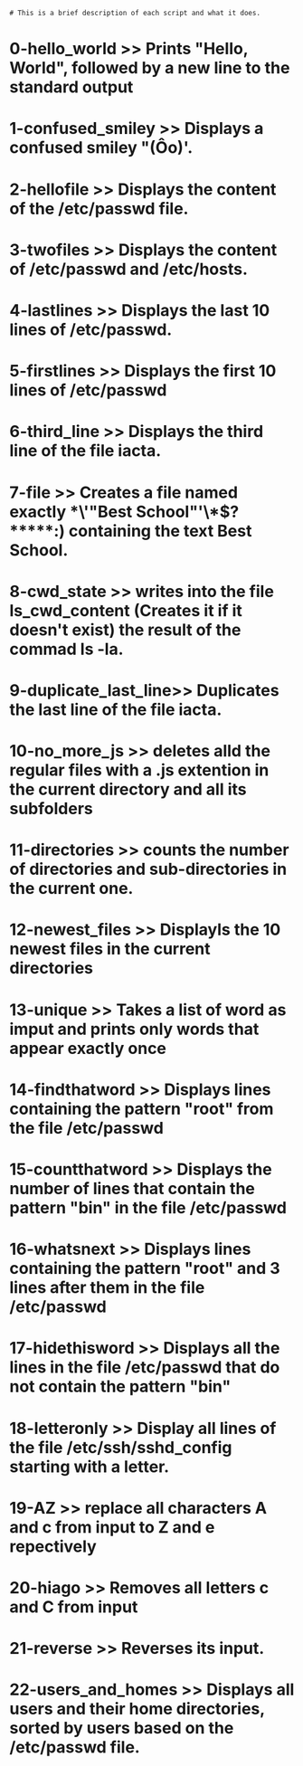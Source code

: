 	# This is a brief description of each script and what it does.

# 0-hello_world >> Prints "Hello, World", followed by a new line to the standard output
# 1-confused_smiley >> Displays a confused smiley "(Ôo)'.
# 2-hellofile >> Displays the content of the /etc/passwd file.
# 3-twofiles >> Displays the content of /etc/passwd and /etc/hosts.
# 4-lastlines >> Displays the last 10 lines of /etc/passwd.
# 5-firstlines >> Displays the first 10 lines of /etc/passwd
# 6-third_line >> Displays the third line of the file iacta.
# 7-file >> Creates a file named exactly \*\\'"Best School"\'\\*$\?\*\*\*\*\*:) containing the text Best School.
# 8-cwd_state >> writes into the file ls_cwd_content (Creates it if it doesn't exist) the result of the commad ls -la.
# 9-duplicate_last_line>> Duplicates the last line of the file iacta.
# 10-no_more_js >> deletes alld the regular files with a .js extention in the current directory and all its subfolders
# 11-directories >> counts the number of directories and sub-directories in the current one.
# 12-newest_files >> Displayls the 10 newest files in the current directories
# 13-unique >> Takes a list of word as imput and prints only words that appear exactly once
# 14-findthatword >> Displays lines containing the pattern "root" from the file /etc/passwd
# 15-countthatword >> Displays the number of lines that contain the pattern "bin" in the file /etc/passwd
# 16-whatsnext >> Displays lines containing the pattern "root" and 3 lines after them in the file /etc/passwd
# 17-hidethisword >> Displays all the lines in the file /etc/passwd that do not contain the pattern "bin"
# 18-letteronly >> Display all lines of the file /etc/ssh/sshd_config starting with a letter.
# 19-AZ >> replace all characters A and c from input to Z and e repectively
# 20-hiago >> Removes all letters c and C from input
# 21-reverse >> Reverses its input.
# 22-users_and_homes >> Displays all users and their home directories, sorted by users based on the /etc/passwd file.
